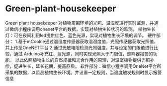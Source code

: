 # Green-plant-housekeeper
Green plant housekeeper
对植物周围环境的光照、温湿度进行实时监测，并通过微信小程序调用onenet平台的数据，实现对植物生长状况的监测。
植物生长灯：可在夜间利用led提供红色、蓝色光源，实现对植物生长环境的调节。
硬件部分：
1.基于mCookie通过温湿度传感器获取温湿度值，光照传感器获取光照值，并上传至OneNET平台
2.通过光敏电阻检测光照强度，并与设定的门限值进行比较，通过 Arduino补充红、蓝光源，同时实现光照大于门限值，蜂鸣器报警的功能。
以此依照植物生长的自然规律和光合作用的原理，对温室植物提供光照补偿，促进生长，延长花期，提高品质。
软件部分：微信小程序调用OneNet平台所采集的数据，以监测植物生长环境。并设置一定规则，当温度触发规则时显示报警信息
